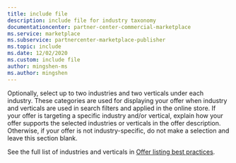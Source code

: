 ```yaml
---
title: include file
description: include file for industry taxonomy
documentationcenter: partner-center-commercial-marketplace
ms.service: marketplace
ms.subservice: partnercenter-marketplace-publisher
ms.topic: include
ms.date: 12/02/2020
ms.custom: include file
author: mingshen-ms
ms.author: mingshen
---
```


Optionally, select up to two industries and two verticals under each industry. These categories are used for displaying your offer when industry and verticals are used in search filters and applied in the online store. If your offer is targeting a specific industry and/or vertical, explain how your offer supports the selected industries or verticals in the offer description. Otherwise, if your offer is not industry-specific, do not make a selection and leave this section blank.

See the full list of industries and verticals in [Offer listing best practices](../gtm-offer-listing-best-practices.md).
